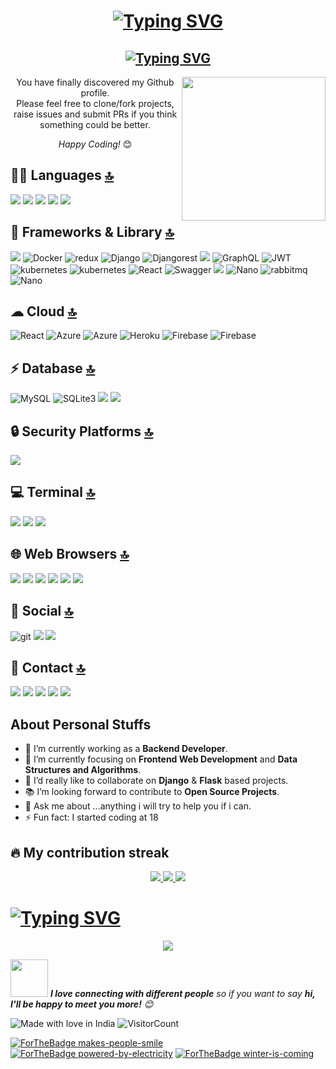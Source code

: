 <h1 align="center" > <a href="https://git.io/typing-svg"><img src="https://readme-typing-svg.demolab.com?font=Fira+Code&pause=1000&color=FFC0CB&width=435&lines=Hey+there%2C+I'm+Samir+Nice+to+see+you!" alt="Typing SVG" /></a>
</h1>
 

<h2 align="center"> <a href="https://git.io/typing-svg"><img src="https://readme-typing-svg.demolab.com?font=Fira+Code&duration=500&pause=10000&color=FFC0CB&width=435&lines=Fullstack+developer+from+India.+%E2%9D%A4%EF%B8%8F" alt="Typing SVG" /></a></h2>


<img align='right' src="https://media.giphy.com/media/M9gbBd9nbDrOTu1Mqx/giphy.gif" width="230">
<!-- <img align='right' src="https://raw.githubusercontent.com/iampavangandhi/iampavangandhi/master/gifs/coder.gif" width="230"> -->
<div align="center">
You have finally discovered my Github profile. <br>
Please feel free to clone/fork projects, raise issues and submit PRs if you think something could be better. <br>
  
<i>Happy Coding!</i> 😊
</div>



## 👩‍💻 Languages [🔝](#welcome-badges-4-readmemd-profile)
<p>
    <img src="https://img.shields.io/badge/Python-FFD43B?style=for-the-badge&logo=python&logoColor=blue"/>
        <img src="https://img.shields.io/badge/HTML5-E34F26?style=for-the-badge&logo=html5&logoColor=white"/>
         <img src="https://img.shields.io/badge/CSS3-1572B6?style=for-the-badge&logo=css3&logoColor=white"/>
  <img src="https://img.shields.io/badge/json-5E5C5C?style=for-the-badge&logo=json&logoColor=white"/>
    <img src="https://img.shields.io/badge/JavaScript-F7DF1E?style=for-the-badge&logo=javascript&logoColor=black"/>
</p>
  
  
## 🚀 Frameworks & Library [🔝](#welcome-badges-4-readmemd-profile)
<p>
      <img src="https://img.shields.io/badge/Bootstrap-563D7C?style=for-the-badge&logo=bootstrap&logoColor=white"/>
    <img alt="Docker" src="https://img.shields.io/badge/Docker-F7DF1E?style=for-the-badge&logo=docker&logoColor=black" />
   <img alt="redux" src="https://img.shields.io/badge/Redux-593D88?style=for-the-badge&logo=redux&logoColor=white" />
    <img alt="Django" src="https://img.shields.io/badge/Django-092E20?style=for-the-badge&logo=django&logoColor=green" />
    <img alt="Djangorest" src="https://img.shields.io/badge/django%20rest-ff1709?style=for-the-badge&logo=django&logoColor=white" />
      <img src="https://img.shields.io/badge/Flask-000000?style=for-the-badge&logo=flask&logoColor=white"/>
   <img alt="GraphQL" src="https://img.shields.io/badge/GraphQL-FF4500?style=for-the-badge&logo=graphql&logoColor=white" />
    <img alt="JWT" src="https://img.shields.io/badge/JWT-000000?style=for-the-badge&logo=JSON%20web%20tokens&logoColor=white" />
   <img alt="kubernetes" src="https://img.shields.io/badge/kubernetes-%23326ce5.svg?style=for-the-badge&logo=kubernetes&logoColor=white" />
     <img alt="kubernetes" src="https://img.shields.io/badge/pypi-3775A9?style=for-the-badge&logo=pypi&logoColor=white" />
   <img alt="React" src="https://img.shields.io/badge/React-3776AB?style=for-the-badge&logo=react&logoColor=white" />
  <img alt="Swagger" src="https://img.shields.io/badge/Swagger-85EA2D?style=for-the-badge&logo=Swagger&logoColor=white" /> 
  <img src="https://img.shields.io/badge/Postman-FF6C37?style=for-the-badge&logo=postman&logoColor=white"/>
  <img alt="Nano" src="https://img.shields.io/badge/nano-4A90E2?style=for-the-badge&logo=nano&logoColor=white" />
   <img alt="rabbitmq" src="https://img.shields.io/badge/rabbitmq-%23FF6600.svg?&style=for-the-badge&logo=rabbitmq&logoColor=white" />
     <img alt="Nano" src="https://img.shields.io/badge/Elastic_Search-005571?style=for-the-badge&logo=elasticsearch&logoColor=white" />
</p>
  
## ☁ Cloud [🔝](#welcome-badges-4-readmemd-profile)
<p>
    <img alt="React" src="https://img.shields.io/badge/Amazon_AWS-FF9900?style=for-the-badge&logo=amazonaws&logoColor=white" />
      <img alt="Azure" src="https://img.shields.io/badge/Azure_DevOps-0078D7?style=for-the-badge&logo=azure-devops&logoColor=white" />
    <img alt="Azure" src="https://img.shields.io/badge/microsoft%20azure-0089D6?style=for-the-badge&logo=microsoft-azure&logoColor=white" />
  <img alt="Heroku" src="https://img.shields.io/badge/Heroku-092E20?style=for-the-badge&logo=heroku&logoColor=white" /> 
  <img alt="Firebase" src="https://img.shields.io/badge/firebase-ffca28?style=for-the-badge&logo=firebase&logoColor=black" />
    <img alt="Firebase" src="https://img.shields.io/badge/Docker-2CA5E0?style=for-the-badge&logo=docker&logoColor=white" />
</p>
  

## ⚡ Database [🔝](#welcome-badges-4-readmemd-profile)
  <p>     <img alt="MySQL" src="https://img.shields.io/badge/MySQL-0B96B2?style=for-the-badge&logo=postgresql&logoColor=white" />
       <img alt="SQLite3" src="https://img.shields.io/badge/SQLite-07405E?style=for-the-badge&logo=sqlite&logoColor=white" /> 
      <img src="https://img.shields.io/badge/postgres-0B96B2?style=for-the-badge&logo=postgresql&logoColor=white"/>
    <img src="https://img.shields.io/badge/MongoDB-4EA94B?style=for-the-badge&logo=mongodb&logoColor=white"/>
</p>

## 🔒 Security Platforms [🔝](#welcome-badges-4-readmemd-profile)
  <p> 
  <img src="https://img.shields.io/badge/Snyk-4C4A73?style=for-the-badge&logo=snyk&logoColor=white"/>
  </p>
  
## 💻 Terminal [🔝](#welcome-badges-4-readmemd-profile)
 <p> 
  <img src="https://img.shields.io/badge/GIT-E44C30?style=for-the-badge&logo=git&logoColor=white"/>
    <img src="https://img.shields.io/badge/powershell-5391FE?style=for-the-badge&logo=powershell&logoColor=white"/>
      <img src="https://img.shields.io/badge/windows%20terminal-4D4D4D?style=for-the-badge&logo=windows%20terminal&logoColor=white"/>
  </p>

## 🌐 Web Browsers [🔝](#welcome-badges-4-readmemd-profile)
 <p> 
  <img src="https://img.shields.io/badge/Brave-FB542B?style=for-the-badge&logo=Brave&logoColor=white"/>
    <img src="https://img.shields.io/badge/Firefox_Browser-FF7139?style=for-the-badge&logo=Firefox-Browser&logoColor=white"/>
      <img src="https://img.shields.io/badge/Google_chrome-4285F4?style=for-the-badge&logo=Google-chrome&logoColor=white"/>
        <img src="https://img.shields.io/badge/Microsoft_Edge-0078D7?style=for-the-badge&logo=Microsoft-edge&logoColor=white"/>
        <img src="https://img.shields.io/badge/Opera-FF1B2D?style=for-the-badge&logo=Opera&logoColor=white"/>
        <img src="https://img.shields.io/badge/Safari-FF1B2D?style=for-the-badge&logo=Safari&logoColor=white"/>
  </p>

## 👨 Social [🔝](#welcome-badges-4-readmemd-profile)
  <p>
   <img alt="git" src="https://img.shields.io/badge/GitHub-100000?style=for-the-badge&logo=github&logoColor=white" />
      <img src="https://img.shields.io/badge/GitLab-330F63?style=for-the-badge&logo=gitlab&logoColor=white"/>
         <img src="https://img.shields.io/badge/Stack_Overflow-FE7A16?style=for-the-badge&logo=stack-overflow&logoColor=white"/>
 

 ## 📱 Contact [🔝](#welcome-badges-4-readmemd-profile)  
   <p>
  <img src="https://img.shields.io/badge/WhatsApp-25D366?style=for-the-badge&logo=whatsapp&logoColor=white"/> 
    <img src="https://img.shields.io/badge/Instagram-E4405F?style=for-the-badge&logo=instagram&logoColor=white"/>
          <img src="https://img.shields.io/badge/LinkedIn-0077B5?style=for-the-badge&logo=linkedin&logoColor=white"/>
                <img src="https://img.shields.io/badge/Twitter-1DA1F2?style=for-the-badge&logo=twitter&logoColor=white"/>
     <img src="https://img.shields.io/badge/Gmail-D14836?style=for-the-badge&logo=gmail&logoColor=white"/> 
</p>     


## About Personal Stuffs
- 🔭 I’m currently working as a **Backend Developer**. 
- 🌱 I’m currently focusing on **Frontend Web Development** and **Data Structures and Algorithms**.
- 👯 I’d really like to collaborate on **Django** & **Flask** based projects.
- 📚 I’m looking forward to contribute to **Open Source Projects**.
- 💬 Ask me about ...anything i will try to help you if i can.
- ⚡ Fun fact: I started coding at 18

## 🔥 My contribution streak

<p align="center">
  <a href="https://github.com/samir321-pixel/github-readme-streak-stats">
    <img src="https://github-readme-streak-stats.herokuapp.com/?user=samir321-pixel&theme=highcontrast&hide_border=true&background=0D1117&stroke=0000"/>
        <img src="https://github-readme-stats.vercel.app/api?username=samir321-pixel&theme=highcontrast&show_icons=true"/>
        <img src="https://github-profile-summary-cards.vercel.app/api/cards/profile-details?username=samir321-pixel&theme=vue"/>
  </a>

</p>

<h1>
  <a href="https://git.io/typing-svg"><img src="https://readme-typing-svg.herokuapp.com?font=Fira+Code&pause=1000&color=FFC0CB&width=435&lines=I+really+like+music!" alt="Typing SVG" /></a>
</h1>

<!-- Nothing weird to see here -->
<p align="center">
  <a href="https://readme.andyruwruw.com/api/now-playing?open">
    <!-- Music bars move to the beat and are colored based on the track's happiness, danceability and energy! -->
    <img src="https://readme.andyruwruw.com/api/now-playing">
  </a>
</p>


<!-- <a href="#"> <img src="https://github-readme-stats.vercel.app/api/top-langs/?username=samir321-pixel&layout=compact)"/>
  </a> -->

<!-- ## 🔥 My Profile Views -->
<!-- <h1 align="left"> <img src="https://komarev.com/ghpvc/?username=samir321-pixel&label=Profile%20views&color=0e75b6&style=flat" alt="tanvi2508" /> </h1> -->

<!-- <h3>Where to find me 😃 </h3>
<p><a href="https://github.com/samir321-pixel" target="_blank"><img alt="Github" src="https://img.shields.io/badge/GitHub-%2312100E.svg?&style=for-the-badge&logo=Github&logoColor=white" /></a> <a href="https://twitter.com/Samir_Saitwal" target="_blank"><img alt="Twitter" src="https://img.shields.io/badge/twitter-%231DA1F2.svg?&style=for-the-badge&logo=twitter&logoColor=white" /></a> 
  <a href="saitwalsamir@gmail.com/?hl=en" target="_blank">
<img src=https://img.shields.io/badge/gmail-%23000000.svg?&style=for-the-badge&logo=gmail&logoColor=red alt=gmail style="margin-bottom: 5px;" />
</a> 
</p> -->

<img src="https://media.giphy.com/media/LnQjpWaON8nhr21vNW/giphy.gif" width="60"> <em><b>I love connecting with different people</b> so if you want to say <b>hi, I'll be happy to meet you more!</b> 😊</em>

![Made with love in India](https://madewithlove.now.sh/in?heart=true&template=for-the-badge)
![VisitorCount](https://profile-counter.glitch.me/VedantKhairnar/count.svg)


[![ForTheBadge makes-people-smile](http://ForTheBadge.com/images/badges/makes-people-smile.svg)](http://ForTheBadge.com)
[![ForTheBadge powered-by-electricity](http://ForTheBadge.com/images/badges/powered-by-electricity.svg)](http://ForTheBadge.com)
[![ForTheBadge winter-is-coming](http://ForTheBadge.com/images/badges/winter-is-coming.svg)](http://ForTheBadge.com)
